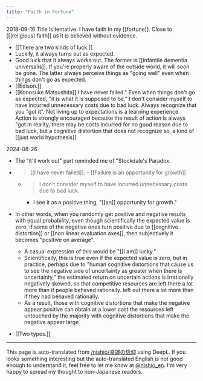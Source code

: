 ```yaml
---
title: "Faith in Fortune"
---
```


2018-09-16
Title is tentative.
I have faith in my [[fortune]].
Close to [[(religious) faith]] as it is believed without evidence.

- [[There are two kinds of luck.]]
- Luckily, it always turns out as expected.
- Good luck that it always works out.
The former is [[infantile dementia universalis]].
If you're properly aware of the outside world, it will soon be gone.
The latter always perceive things as "going well" even when things don't go as expected.
- [[Edison.]]
- [[Konosuke Matsushita]]
I have never failed."
Even when things don't go as expected, "it is what it is supposed to be."
I don't consider myself to have incurred unnecessary costs due to bad luck.
Always recognize that you "got it".
Not living up to expectations is a learning experience.
Action is strongly encouraged because the result of action is always "got
In reality, there may be costs incurred for no good reason due to bad luck, but a cognitive distortion that does not recognize so, a kind of [[just world hypothesis]].

2024-08-26
- The "it'll work out" part reminded me of "Stockdale's Paradox.
- > [[I have never failed]].
        - [[Failure is an opportunity for growth]]
    - > I don't consider myself to have incurred unnecessary costs due to bad luck.
        - I see it as a positive thing, "[[an]] opportunity for growth."
- In other words, when you randomly get positive and negative results with equal probability, even though scientifically the expected value is zero, if some of the negative ones turn positive due to [[cognitive distortion]] or [[non linear evaluation axes]], then subjectively it becomes "positive on average".
    - A casual expression of this would be "[[I am]] lucky."
    - Scientifically, this is true even if the expected value is zero, but in practice, perhaps due to "human cognitive distortions that cause us to see the negative side of uncertainty as greater when there is uncertainty," the estimated return on uncertain actions is irrationally negatively skewed, so that competitive resources are left there a lot more than if people behaved rationally. left out there a lot more than if they had behaved rationally.
    - As a result, those with cognitive distortions that make the negative appear positive can obtain at a lower cost the resources left untouched by the majority with cognitive distortions that make the negative appear large


- [[Two types.]]

---
This page is auto-translated from [/nishio/幸運の信仰](https://scrapbox.io/nishio/幸運の信仰) using DeepL. If you looks something interesting but the auto-translated English is not good enough to understand it, feel free to let me know at [@nishio_en](https://twitter.com/nishio_en). I'm very happy to spread my thought to non-Japanese readers.